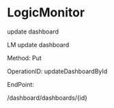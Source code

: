 #     LogicMonitor


update dashboard

LM update dashboard

Method: Put

OperationID: updateDashboardById

EndPoint:

/dashboard/dashboards/{id}
